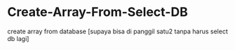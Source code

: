 # Create-Array-From-Select-DB
create array from database [supaya bisa di panggil satu2 tanpa harus select db lagi]
